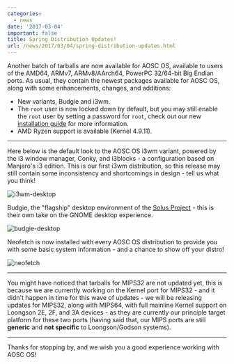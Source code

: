 ```yaml
---
categories:
  - news
date: '2017-03-04'
important: false
title: Spring Distribution Updates!
url: /news/2017/03/04/spring-distribution-updates.html
---
```



Another batch of tarballs are now available for AOSC OS, available to users of the AMD64, ARMv7, ARMv8/AArch64, PowerPC 32/64-bit Big Endian ports. As usual, they contain the newest packages available for AOSC OS, along with some enhancements, changes, and additions:

- New variants, Budgie and i3wm.
- The `root` user is now locked down by default, but you may still enable the `root` user by setting a password for `root`, check out our new [installation guide](https://github.com/AOSC-Dev/aosc-os/wiki) for more information.
- AMD Ryzen support is available (Kernel 4.9.11).

----------------------------

Here below is the default look to the AOSC OS i3wm variant, powered by the i3 window manager, Conky, and i3blocks - a configuration based on Manjaro's i3 edition. This is our first i3wm distribution, so this release may still contain some inconsistency and shortcomings in design - tell us what you think!

![i3wm-desktop](/assets/i/de-preview/i3wm/thumbs/1.png.jpg)

Budgie, the "flagship" desktop environment of the [Solus Project](https://solus-project.com/) - this is their own take on the GNOME desktop experience.

![budgie-desktop](/assets/i/de-preview/budgie/thumbs/4.png.jpg)

Neofetch is now installed with every AOSC OS distribution to provide you with some basic system information - and a chance to show off your distro!

![neofetch](/assets/i/de-preview/lxde/thumbs/7.png.jpg)

----------------------------

You might have noticed that tarballs for MIPS32 are not updated yet, this is because we are currently working on the Kernel port for MIPS32 - and it didn't happen in time for this wave of updates - we will be releasing updates for MIPS32, along with MIPS64, with full mainline Kernel support on Loongson 2E, 2F, and 3A devices - as they are currently our principle target platform for these two ports (having said that, our MIPS ports are still **generic** and **not specific** to Loongson/Godson systems).

----------------------------

Thanks for stopping by, and we wish you a good experience working with AOSC OS!